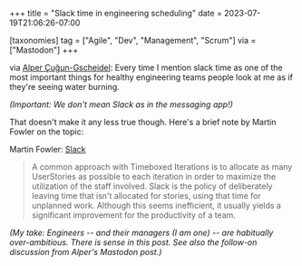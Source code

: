 +++
title = "Slack time in engineering scheduling"
date = 2023-07-19T21:06:26-07:00

[taxonomies]
tag = ["Agile", "Dev", "Management", "Scrum"]
via = ["Mastodon"]
+++

via [Alper Çuğun-Gscheidel](https://rls.social/@alper/110740215181397059): Every time I mention slack time as one of the most important things for healthy engineering teams people look at me as if they're seeing water burning.

<!-- more -->

_(Important: We don't mean Slack as in the messaging app!)_

That doesn't make it any less true though. Here's a brief note by Martin Fowler on the topic:

Martin Fowler: [Slack](https://martinfowler.com/bliki/Slack.html)

> A common approach with Timeboxed Iterations is to allocate as many UserStories as possible to each iteration in order to maximize the utilization of the staff involved. Slack is the policy of deliberately leaving time that isn't allocated for stories, using that time for unplanned work. Although this seems inefficient, it usually yields a significant improvement for the productivity of a team.

_(My take: Engineers -- and their managers (I am one) -- are habitually over-ambitious. There is sense in this post. See also the follow-on discussion from Alper's Mastodon post.)_
